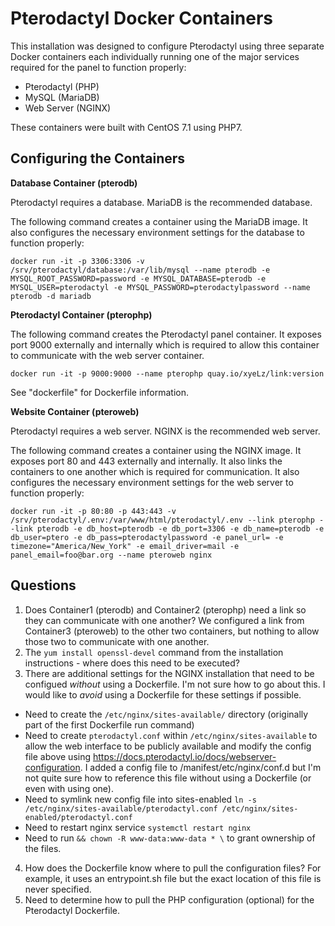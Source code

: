 # Pterodactyl Docker Containers
This installation was designed to configure Pterodactyl using three separate Docker containers each individually running one of the major services required for the panel to function properly:

- Pterodactyl (PHP)  
- MySQL (MariaDB)  
- Web Server (NGINX)

These containers were built with CentOS 7.1 using PHP7.

## Configuring the Containers

**Database Container (pterodb)**

Pterodactyl requires a database. MariaDB is the recommended database.

The following command creates a container using the MariaDB image. It also configures the necessary environment settings for the database to function properly:

`docker run -it -p 3306:3306 -v /srv/pterodactyl/database:/var/lib/mysql --name pterodb -e MYSQL_ROOT_PASSWORD=password -e MYSQL_DATABASE=pterodb -e MYSQL_USER=pterodactyl -e MYSQL_PASSWORD=pterodactylpassword --name pterodb -d mariadb`

**Pterodactyl Container (pterophp)**

The following command creates the Pterodactyl panel container. It exposes port 9000 externally and internally which is required to allow this container to communicate with the web server container.

`docker run -it -p 9000:9000 --name pterophp quay.io/xyeLz/link:version`

See "dockerfile" for Dockerfile information.

**Website Container (pteroweb)**

Pterodactyl requires a web server. NGINX is the recommended web server.

The following command creates a container using the NGINX image. It exposes port 80 and 443 externally and internally. It also links the containers to one another which is required for communication. It also configures the necessary environment settings for the web server to function properly:

`docker run -it -p 80:80 -p 443:443 -v /srv/pterodactyl/.env:/var/www/html/pterodactyl/.env --link pterophp --link pterodb -e db_host=pterodb -e db_port=3306 -e db_name=pterodb -e db_user=ptero -e db_pass=pterodactylpassword -e panel_url= -e timezone="America/New_York" -e email_driver=mail -e panel_email=foo@bar.org --name pteroweb nginx`

## Questions

1) Does Container1 (pterodb) and Container2 (pterophp) need a link so they can communicate with one another? We configured a link from Container3 (pteroweb) to the other two containers, but nothing to allow those two to communicate with one another.  
2) The `yum install openssl-devel` command from the installation instructions - where does this need to be executed?  
3) There are additional settings for the NGINX installation that need to be configued *without* using a Dockerfile. I'm not sure how to go about this. I would like to *avoid* using a Dockerfile for these settings if possible.  
- Need to create the `/etc/nginx/sites-available/` directory (originally part of the first Dockerfile run command)  
- Need to create `pterodactyl.conf` within `/etc/nginx/sites-available` to allow the web interface to be publicly available and modify the config file above using https://docs.pterodactyl.io/docs/webserver-configuration. I added a config file to /manifest/etc/nginx/conf.d but I'm not quite sure how to reference this file without using a Dockerfile (or even with using one).
- Need to symlink new config file into sites-enabled `ln -s /etc/nginx/sites-available/pterodactyl.conf /etc/nginx/sites-enabled/pterodactyl.conf`
- Need to restart nginx service `systemctl restart nginx`  
- Need to run `&& chown -R www-data:www-data * \` to grant ownership of the files.  
4) How does the Dockerfile know where to pull the configuration files? For example, it uses an entrypoint.sh file but the exact location of this file is never specified.  
5) Need to determine how to pull the PHP configuration (optional) for the Pterodactyl Dockerfile.  
